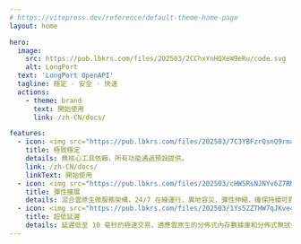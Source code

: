 ```yaml
---
# https://vitepress.dev/reference/default-theme-home-page
layout: home

hero:
  image:
    src: https://pub.lbkrs.com/files/202503/2CChxYnHQXeW9eRu/code.svg
    alt: LongPort
  text: 'LongPort OpenAPI'
  tagline: 穩定 · 安全 · 快速
  actions:
    - theme: brand
      text: 開始使用
      link: /zh-CN/docs/

features:
  - icon: <img src="https://pub.lbkrs.com/files/202503/7C3YBFzrQsnQ9rma/icon-code.svg" width="48" height="48"/>
    title: 極致穩定
    details: 無核心工具依賴，所有功能通過預設提供。
    link: /zh-CN/docs/
    linkText: 開始使用
  - icon: <img src="https://pub.lbkrs.com/files/202503/cHW5RsNJNYv6Z7RM/icon-cloud.svg" width="48" height="48" />
    title: 彈性擴展
    details: 混合雲原生微服務架構，24/7 在線運行，異地容災，彈性伸縮，確保持續可靠性。
  - icon: <img src="https://pub.lbkrs.com/files/202503/1Ys5ZZTHW7qJKve4/icon-lanuch.svg" width="48" height="48" />
    title: 超低延遲
    details: 延遲低至 10 毫秒的極速交易，適應雲原生的分佈式內存數據庫和分佈式無狀態系統框架
---
```

